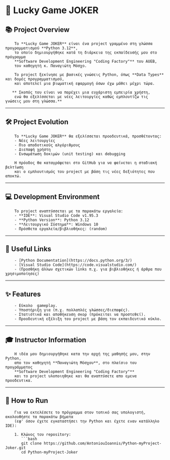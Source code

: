 # 🎲 Lucky Game JOKER

## 📚 Project Overview
        Το **Lucky Game JOKER** είναι ένα project γραμμένο στη γλώσσα προγραμματισμού **Python 3.12**, 
        το οποίο δημιουργήθηκε κατά τη διάρκεια της εκπαίδευσής μου στο πρόγραμμα 
        **Software Development Engineering "Coding Factory"** του AUEB, 
        τον καθηγητή κ. Παναγιώτη Μόσχο.  

        Το project ξεκίνησε με βασικές γνώσεις Python, όπως **Data Types** και δομές προγραμματισμού, 
        και αποτελεί μια βιωματική εφαρμογή όσων έχω μάθει μέχρι τώρα. 
        
       ** Σκοπός του είναι να παρέχει μια ευχάριστη εμπειρία χρήστη, 
        ενώ θα εξελίσσεται με νέες λειτουργίες καθώς εμπλουτίζω τις γνώσεις μου στη γλώσσα.**

---

## 🛠️ Project Evolution
        Το **Lucky Game JOKER** θα εξελίσσεται προοδευτικά, προσθέτοντας:
        - Νέες λειτουργίες
        - Πιο αποδοτικούς αλγόριθμους
        - Διεπαφή χρήστη
        - Ενσωμάτωση δοκιμών (unit testing) και debugging
        
        Η πρόοδος θα καταγράφεται στο GitHub για να φαίνεται η σταδιακή βελτίωση 
        και ο εμπλουτισμός του project με βάση τις νέες δεξιότητες που αποκτώ.

---

## 💻 Development Environment
        Το project αναπτύσσεται με τα παρακάτω εργαλεία:
        - **IDE**: Visual Studio Code v1.95.3  
        - **Python Version**: Python 3.12  
        - **Λειτουργικό Σύστημα**: Windows 10
        - Πρόσθετα εργαλεία/βιβλιοθήκες: (random)

---

## 🔗 Useful Links
        - [Python Documentation](https://docs.python.org/3/)
        - [Visual Studio Code](https://code.visualstudio.com/)
        - (Προσθήκη άλλων σχετικών links π.χ. για βιβλιοθήκες ή άρθρα που χρησιμοποίησες)

---

## ✨ Features
        - Εύκολο  gameplay.
        - Υποστήριξη για (π.χ. πολλαπλές γλώσσες/διεπαφές).
        - Στατιστικά και αποθήκευση σκορ (πρόκειται να προστεθεί).
        - Προοδευτική εξέλιξη του project με βάση τον εκπαιδευτικό κύκλο.

---

## 🎓 Instructor Information
        Η ιδέα μου δημιουργήθηκε κατα την αρχή της μαθησής μου, στην Python, 
        απο τον καθηγητή **Παναγιώτη Μόσχου**, στο πλαίσιο του προγράμματος 
        **Software Development Engineering "Coding Factory"** 
        και το project υλοποιηθηκε και θα αναπτύσετε απο εμενα προοδευτικα.

---

## 🚀 How to Run
        Για να εκτελέσετε το πρόγραμμα στον τοπικό σας υπολογιστή, ακολουθήστε τα παρακάτω βήματα
        (εφ' όσον έχετε εγκαταστήσει την Python και έχετε εναν κατάλληλο IDE):
        
        1. Κλώνος του repository:
           ```bash
           git clone https://github.com/AntoniouIoannis/Python-myProject-Joker.git
           cd Python-myProject-Joker
